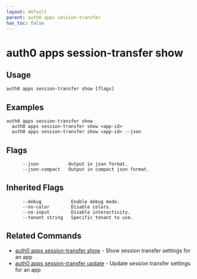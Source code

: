 ```yaml
---
layout: default
parent: auth0 apps session-transfer
has_toc: false
---
```

# auth0 apps session-transfer show



## Usage
```
auth0 apps session-transfer show [flags]
```

## Examples

```
auth0 apps session-transfer show
  auth0 apps session-transfer show <app-id>
  auth0 apps session-transfer show <app-id> --json
```


## Flags

```
      --json           Output in json format.
      --json-compact   Output in compact json format.
```


## Inherited Flags

```
      --debug           Enable debug mode.
      --no-color        Disable colors.
      --no-input        Disable interactivity.
      --tenant string   Specific tenant to use.
```


## Related Commands

- [auth0 apps session-transfer show](auth0_apps_session-transfer_show.md) - Show session transfer settings for an app
- [auth0 apps session-transfer update](auth0_apps_session-transfer_update.md) - Update session transfer settings for an app


